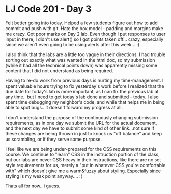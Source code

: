 # LJ Code 201 - Day 3

Felt better going into today.  Helped a few students figure out how to add commit and push with git.  Hate the box model - padding and margins make me crazy.  Got poor marks on Day 2 lab.  Even though I put responses to user input in there, I didn't use alert() so I got points taken off... crazy, especially since we aren't even going to be using alerts after this week... :(

I also think that the labs are a little too vague in their directions.  I had trouble sorting out exactly what was wanted in the html doc, so my submission (while it had all the technical points down) was apparently missing some content that I did not understand as being required.  

Having to re-do work from previous days is hurting my time-management.  I spent valuable hours trying to fix yesterday's work before I realized that the due date for today's lab is more important, as I can fix the previous lab at any time.. but I need to get today's lab done and submitted - today.  I also spent time debugging my neighbor's code, and while that helps me in being able to spot bugs.. it doesn't forward my progress at all.

I don't understand the purpose of the continuously changing submission requirements, as in one day we submit the URL for the actual document, and the next day we have to submit some kind of other link...not sure if these changes are being thrown in just to knock us "off balance" and keep us scrambling, or if they serve some purpose.

I feel like we are being under-prepared for the CSS requirements on this course.  We continue to "learn" CSS in the instruction portion of the class, but our labs are never CSS heavy in their instructions, like there are no set style requirements for us, merely a "put in whatever CSS you're comfortable with" which doesn't give me a warm&fuzzy about styling.  Especially since styling is my weak point anyway.... :(

Thats all for now.. i guess.
